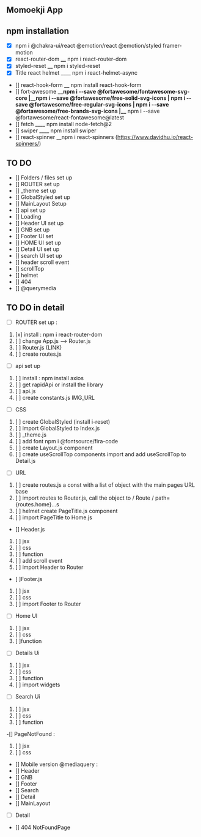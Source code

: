 ## Momoekji App

## npm installation
- [x] npm i @chakra-ui/react @emotion/react @emotion/styled framer-motion
- [x] react-router-dom **\_\_** npm i react-router-dom
- [x] styled-reset **\_\_** npm i styled-reset
- [x] Title react helmet \_\_\_\_ npm i react-helmet-async
- [] react-hook-form **\_\_** npm install react-hook-form
- [] fort-awesome **\_\_**npm i --save @fortawesome/fontawesome-svg-core
      |\_**\_npm i --save @fortawesome/free-solid-svg-icons
      | npm i --save @fortawesome/free-regular-svg-icons
      | npm i --save @fortawesome/free-brands-svg-icons
      |\_\_** npm i --save @fortawesome/react-fontawesome@latest
- [] fetch \_\_\_\_ npm install node-fetch@2
- [] swiper \_\_\_\_ npm install swiper
- [] react-spinner \_\_npm i react-spinners (https://www.davidhu.io/react-spinners/)

## TO DO

- [] Folders / files set up
- [] ROUTER set up
- [] _theme set up
- [] GlobalStyled set up
- [] MainLayout Setup
- [] api set up
- [] Loading
- [] Header UI set up
- [] GNB set up
- [] Footer UI set
- [] HOME UI set up
- [] Detail UI set up
- [] search UI set up
- [] header scroll event
- [] scrollTop
- [] helmet <HelmetProvider>
- [] 404
- [] @querymedia

## TO DO in detail

- [ ] ROUTER set up :
1. [x] install : npm i react-router-dom
2. [ ] change App.js --> Router.js
3. [ ] Router.js (LINK)
4. [ ] create routes.js


- [ ] api set up
1. [ ] install :  npm install axios
2. [ ] get rapidApi or install the library
3. [ ] api.js
4. [ ] create constants.js IMG_URL 

- [ ] CSS
1. [ ] create GlobalStyled (install i-reset)
2. [ ] import GlobalStyled to Index.js
3. [ ] _theme.js 
4. [ ] add font npm i @fontsource/fira-code
5. [ ] create Layout.js component
6. [ ] create useScrollTop components import and add useScrollTop to Detail.js

- [ ] URL
1. [ ] create routes.js a const with a list of object with the main pages URL base
2. [ ] import routes to Router.js, call the object to / Route / path={routes.home}...s
3. [ ] helmet create PageTitle.js component
4. [ ] import PageTitle to Home.js



- [] Header.js
1. [ ] jsx
2. [ ] css
3. [ ] function
4. [ ] add scroll event
5. [ ] import Header to Router

- [ ]Footer.js
1. [ ] jsx
2. [ ] css
3. [ ] import Footer to Router

- [ ] Home UI
1. [ ] jsx
2. [ ] css
3. [ ]function

- [ ] Details Ui
1. [ ] jsx
2. [ ] css
3. [ ] function
4. [ ] import widgets

- [ ] Search Ui
1. [ ] jsx
2. [ ] css
3. [ ] function

-[] PageNotFound :
 1. [ ] jsx
 2. [ ] css

- [] Mobile version @mediaquery :
- [] Header
- [] GNB
- [] Footer
- [] Search
- [] Detail
- [] MainLayout 
- [ ] Detail
- [] 404 NotFoundPage







